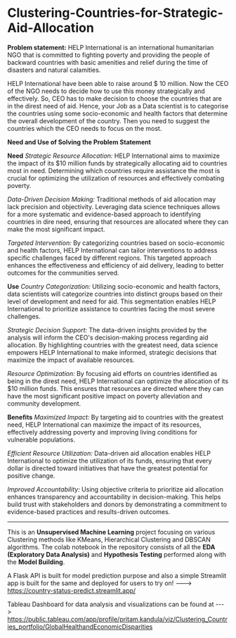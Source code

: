 # Clustering-Countries-for-Strategic-Aid-Allocation

**Problem statement:**
HELP International is an international humanitarian NGO that is committed to fighting poverty and providing the people of backward countries with basic amenities and relief during the time of disasters and natural calamities.

HELP International have been able to raise around $ 10 million. Now the CEO of the NGO needs to decide how to use this money strategically and effectively. So, CEO has to make decision to choose the countries that are in the direst need of aid. Hence, your Job as a Data scientist is to categorise the countries using some socio-economic and health factors that determine the overall development of the country. Then you need to suggest the countries which the CEO needs to focus on the most.

**Need and Use of Solving the Problem Statement**

**Need**
*Strategic Resource Allocation:*
HELP International aims to maximize the impact of its $10 million funds by strategically allocating aid to countries most in need. Determining which countries require assistance the most is crucial for optimizing the utilization of resources and effectively combating poverty.

*Data-Driven Decision Making:*
Traditional methods of aid allocation may lack precision and objectivity. Leveraging data science techniques allows for a more systematic and evidence-based approach to identifying countries in dire need, ensuring that resources are allocated where they can make the most significant impact.

*Targeted Intervention:*
By categorizing countries based on socio-economic and health factors, HELP International can tailor interventions to address specific challenges faced by different regions. This targeted approach enhances the effectiveness and efficiency of aid delivery, leading to better outcomes for the communities served.

**Use**
*Country Categorization:*
Utilizing socio-economic and health factors, data scientists will categorize countries into distinct groups based on their level of development and need for aid. This segmentation enables HELP International to prioritize assistance to countries facing the most severe challenges.

*Strategic Decision Support:*
The data-driven insights provided by the analysis will inform the CEO's decision-making process regarding aid allocation. By highlighting countries with the greatest need, data science empowers HELP International to make informed, strategic decisions that maximize the impact of available resources.

*Resource Optimization:*
By focusing aid efforts on countries identified as being in the direst need, HELP International can optimize the allocation of its $10 million funds. This ensures that resources are directed where they can have the most significant positive impact on poverty alleviation and community development.

**Benefits**
*Maximized Impact:*
By targeting aid to countries with the greatest need, HELP International can maximize the impact of its resources, effectively addressing poverty and improving living conditions for vulnerable populations.

*Efficient Resource Utilization:*
Data-driven aid allocation enables HELP International to optimize the utilization of its funds, ensuring that every dollar is directed toward initiatives that have the greatest potential for positive change.

*Improved Accountability:*
Using objective criteria to prioritize aid allocation enhances transparency and accountability in decision-making. This helps build trust with stakeholders and donors by demonstrating a commitment to evidence-based practices and results-driven outcomes.

---

This is an **Unsupervised Machine Learning** project focusing on various Clustering methods like KMeans, Hierarchical Clustering and DBSCAN algorithms. The colab notebook in the repository consists of all the **EDA (Exploratory Data Analysis)** and **Hypothesis Testing** performed along with the **Model Building**.

A Flask API is built for model prediction purpose and also a simple Streamlit app is built for the same and deployed for users to try on!  ---> https://country-status-predict.streamlit.app/

Tableau Dashboard for data analysis and visualizations can be found at ---> https://public.tableau.com/app/profile/pritam.kandula/viz/Clustering_Countries_portfolio/GlobalHealthandEconomicDisparities


